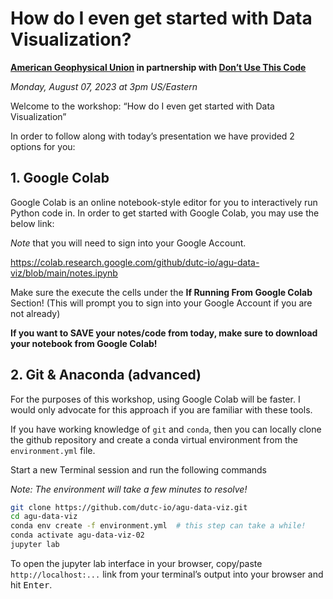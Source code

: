 # How do I even get started with Data Visualization?
**[American Geophysical Union](https://www.agu.org/) in partnership with [Don’t Use This Code](https://dutc.io)**

*Monday, August 07, 2023 at 3pm US/Eastern*

Welcome to the workshop: “How do I even get started with Data Visualization”

In order to follow along with today’s presentation we have provided 2 options for you:

## 1. Google Colab

Google Colab is an online notebook-style editor for you to interactively run Python code in.
In order to get started with Google Colab, you may use the below link:

*Note* that you will need to sign into your Google Account.

https://colab.research.google.com/github/dutc-io/agu-data-viz/blob/main/notes.ipynb

Make sure the execute the cells under the **If Running From Google Colab** Section! (This will prompt you to sign into your Google Account if you are not already)

**If you want to SAVE your notes/code from today, make sure to download your notebook from Google Colab!**

## 2. Git & Anaconda (advanced)

For the purposes of this workshop, using Google Colab will be faster. I would
only advocate for this approach if you are familiar with these tools.

If you have working knowledge of `git` and `conda`, then you can locally clone the github repository and
create a conda virtual environment from the `environment.yml` file.

Start a new Terminal session and run the following commands

*Note: The environment will take a few minutes to resolve!*

```bash
git clone https://github.com/dutc-io/agu-data-viz.git
cd agu-data-viz
conda env create -f environment.yml  # this step can take a while!
conda activate agu-data-viz-02
jupyter lab
```

To open the jupyter lab interface in your browser, copy/paste `http://localhost:...` link
from your terminal’s output into your browser and hit <kbd>Enter</kbd>.


